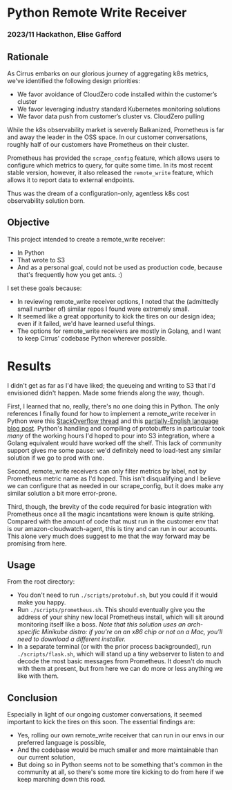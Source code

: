 # Python Remote Write Receiver
### 2023/11 Hackathon, Elise Gafford

## Rationale
As Cirrus embarks on our glorious journey of aggregating k8s
metrics, we've identified the following design priorities:
- We favor avoidance of CloudZero code installed within the
  customer’s cluster
- We favor leveraging industry standard Kubernetes 
  monitoring solutions
- We favor data push from customer’s cluster vs. CloudZero
  pulling

While the k8s observability market is severely Balkanized,
Prometheus is far and away the leader in the OSS space.
In our customer conversations, roughly half of our customers
have Prometheus on their cluster.

Prometheus has provided the `scrape_config` feature, which
allows users to configure which metrics to query, for quite
some time. In its most recent stable version, however, it
also released the `remote_write` feature, which allows it
to report data to external endpoints.

Thus was the dream of a configuration-only, agentless k8s
cost observability solution born.

## Objective

This project intended to create a remote_write receiver:
- In Python
- That wrote to S3
- And as a personal goal, could not be used as production
  code, because that's frequently how you get ants. :)

I set these goals because:
- In reviewing remote_write receiver options, I noted that
  the (admittedly small number of) similar repos I found
  were extremely small.
- It seemed like a great opportunity to kick the tires on
  our design idea; even if it failed, we'd have learned
  useful things.
- The options for remote_write receivers are mostly in
  Golang, and I want to keep Cirrus' codebase Python
  wherever possible.

# Results

I didn't get as far as I'd have liked; the queueing and
writing to S3 that I'd envisioned didn't happen. Made some
friends along the way, though.

First, I learned that no, really, there's no one doing this
in Python. The only references I finally found for how to
implement a remote_write receiver in Python were this 
[StackOverflow thread](https://stackoverflow.com/questions/74850324/deserializing-prometheus-remote-write-protobuf-output-in-python/74850876)
and this [partially-English language blog post](https://hackmd.io/@enidchen/BkRRUcbj9).
Python's handling and compiling of protobuffers in
particular took *many* of the working hours I'd hoped to pour
into S3 integration, where a Golang equivalent would have
worked off the shelf. This lack of community support gives
me some pause: we'd definitely need to load-test any
similar solution if we go to prod with one.

Second, remote_write receivers can only filter metrics by
label, not by Prometheus metric name as I'd hoped. This
isn't disqualifying and I believe we can configure that
as needed in our scrape_config, but it does make any
similar solution a bit more error-prone.

Third, though, the brevity of the code required for basic
integration with Prometheus once all the magic incantations
were known is quite striking. Compared with the amount of 
code that must run in the customer
env that is our amazon-cloudwatch-agent, this is tiny and
can run in our accounts. This alone very much does
suggest to me that the way forward may be promising from
here.

## Usage

From the root directory:
- You don't need to run `./scripts/protobuf.sh`, but you
  could if it would make you happy. 
- Run `./scripts/prometheus.sh`. This should eventually
  give you the address of your shiny new local Prometheus
  install, which will sit around monitoring itself like a
  boss.
  *Note that this solution uses an arch-specific Minikube
  distro: if you're on an x86 chip or not on a Mac, you'll
  need to download a different installer.*
- In a separate terminal (or with the prior process
  backgrounded), run `./scripts/flask.sh`, which will
  stand up a tiny webserver to listen to and decode
  the most basic messages from Prometheus. It doesn't do
  much with them at present, but from here we can do more
  or less anything we like with them.

## Conclusion

Especially in light of our ongoing customer conversations,
it seemed important to kick the tires on this soon. The
essential findings are:
- Yes, rolling our own remote_write receiver that can run
  in our envs in our preferred language is possible,
- And the codebase would be much smaller and more
  maintainable than our current solution,
- But doing so in Python seems not to be something that's
  common in the community at all, so there's some more
  tire kicking to do from here if we keep marching down
  this road.

